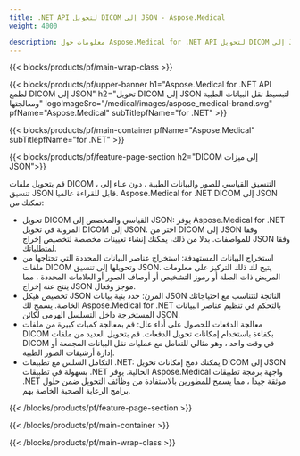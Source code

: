 ```yaml
---
title: .NET API لتحويل DICOM إلى JSON - Aspose.Medical
weight: 4000

description: معلومات حول Aspose.Medical for .NET API لتحويل DICOM إلى JSON
---
```


{{< blocks/products/pf/main-wrap-class >}}

{{< blocks/products/pf/upper-banner h1="Aspose.Medical for .NET API لطمع DICOM إلى JSON" h2="تحويل DICOM إلى JSON لتبسيط نقل البيانات الطبية ومعالجتها" logoImageSrc="/medical/images/aspose_medical-brand.svg" pfName="Aspose.Medical" subTitlepfName="for .NET" >}}

{{< blocks/products/pf/main-container pfName="Aspose.Medical" subTitlepfName="for .NET" >}}

{{< blocks/products/pf/feature-page-section h2="DICOM إلى ميزات JSON">}}

<p>قم بتحويل ملفات DICOM ، التنسيق القياسي للصور والبيانات الطبية ، دون عناء إلى تنسيق JSON قابل للقراءة عالميا. Aspose.Medical for .NET DICOM إلى JSON تمكنك من:</p>

<ul>
<li>تحويل DICOM القياسي والمخصص إلى JSON: يوفر Aspose.Medical for .NET المرونة في تحويل DICOM إلى JSON. اختر من DICOM إلى JSON وفقا للمواصفات. بدلا من ذلك، يمكنك إنشاء تعيينات مخصصة لتخصيص إخراج JSON وفقا لمتطلباتك.</li>
<li>استخراج البيانات المستهدفة: استخراج عناصر البيانات المحددة التي تحتاجها من ملفات DICOM وتحويلها إلى تنسيق JSON. يتيح لك ذلك التركيز على معلومات المريض ذات الصلة أو رموز التشخيص أو أوصاف الصور أو العلامات المحددة ، مما ينتج عنه إخراج JSON موجز وفعال.</li>
<li>تخصيص هيكل JSON المرن: حدد بنية بيانات JSON الناتجة لتتناسب مع احتياجاتك الخاصة. يسمح لك Aspose.Medical for .NET بالتحكم في تنظيم عناصر البيانات المستخرجة داخل التسلسل الهرمي لكائن JSON.</li>
<li>معالجة الدفعات للحصول على أداء عال: قم بمعالجة كميات كبيرة من ملفات DICOM بكفاءة باستخدام إمكانات تحويل الدفعات. قم بتحويل العديد من ملفات DICOM في وقت واحد ، وهو مثالي للتعامل مع عمليات نقل البيانات المجمعة أو إدارة أرشيفات الصور الطبية.</li>
<li>التكامل السلس مع تطبيقات .NET: يمكنك دمج إمكانات تحويل DICOM إلى JSON بسهولة في تطبيقات .NET الحالية.  يوفر Aspose.Medical واجهة برمجة تطبيقات .NET موثقة جيدا ، مما يسمح للمطورين بالاستفادة من وظائف التحويل ضمن حلول برامج الرعاية الصحية الخاصة بهم.</li>
</ul>

{{< /blocks/products/pf/feature-page-section >}}

{{< /blocks/products/pf/main-container >}}

{{< /blocks/products/pf/main-wrap-class >}}